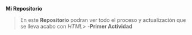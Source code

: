 **Mi Repositorio**
>En este **Repositorio** podran ver todo el proceso y actualización que se lleva acabo con *HTML*>
-**Primer Actividad**
